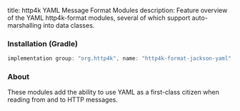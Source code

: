 title: http4k YAML Message Format Modules
description: Feature overview of the YAML http4k-format modules, several of which support auto-marshalling into data classes.

### Installation (Gradle)

```groovy
implementation group: "org.http4k", name: "http4k-format-jackson-yaml", version: "4.8.2.0"
```

### About
These modules add the ability to use YAML as a first-class citizen when reading from and to HTTP messages. 

[http4k]: https://http4k.org
